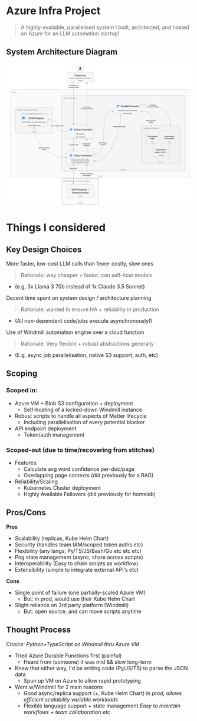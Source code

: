 # Azure Infra Project
> A highly-available, parallelised system I built, architected, and hosted on Azure for an LLM automation startup!

## System Architecture Diagram
![Architecture-Diagram](./SystemArchitectureDiagram.png)

# Things I considered

## Key Design Choices
More faster, low-cost LLM calls than fewer costly, slow ones
> Rationale: way cheaper + faster; can self-host models
- (e.g, 3x Llama 3 70b instead of 1x Claude 3.5 Sonnet)

Decent time spent on system design / architecture planning
> Rationale: wanted to ensure HA + reliability in production
- (All non-dependent code/jobs execute asynchronously!)

Use of Windmill automation engine over a cloud function
> Rationale: Very flexible + robust abstractions generally
- (E.g, async job parallelisation, native S3 support, auth, etc)

## Scoping
### Scoped in: 
- Azure VM + Blob S3 configuration + deployment
	- Self-hosting of a locked-down Windmill instance
- Robust scripts to handle all aspects of Matter lifecycle
	- Including parallelisation of every potential blocker
- API endpoint deployment
	- Token/auth management

### Scoped-out (due to time/recovering from stitches)
* Features:
	* Calculate avg word confidence per-doc/page
	* Overlapping page contexts (did previously for a RAG)
* Reliability/Scaling
	* Kubernetes Cluster deployment
	* Highly Available Failovers (did previously for homelab)

## Pros/Cons
**Pros**
- Scalability (replicas, Kube Helm Chart)
- Security (handles team IAM/scoped token auths etc)
- Flexibility (any langs; Py/TS/JS/Bash/Go etc etc etc)
- Pog state management (async; share across scripts)
- Interoperability (Easy to chain scripts as workflow)
- Extensibility (simple to integrate external API's etc)

**Cons**
- Single point of failure (one partially-scaled Azure VM)
	- But: in prod, would use their Kube Helm Chart
- Slight reliance on 3rd party platform (Windmill)
	- But: open source; and can move scripts anytime

## Thought Process
_Choice: Python+TypeScript on Windmill thru Azure VM_

- Tried Azure Durable Functions first (painful)
	- Heard from (someone) it was mid && slow long-term
- Knew that either way, I'd be writing code (Py/JS/TS) to parse the JSON data
	- Spun up VM on Azure to allow rapid prototyping
- Went w/Windmill for 2 main reasons
	- Good async/replica support (+, Kube Helm Chart)
	_In prod, allows efficient scalability variable workloads_
	- Flexible language support + state management
	_Easy to maintain workflows + team collaboration etc_

